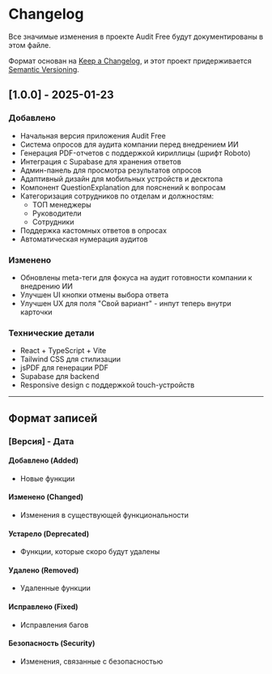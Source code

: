 # Changelog

Все значимые изменения в проекте Audit Free будут документированы в этом файле.

Формат основан на [Keep a Changelog](https://keepachangelog.com/ru/1.0.0/),
и этот проект придерживается [Semantic Versioning](https://semver.org/lang/ru/).

## [1.0.0] - 2025-01-23

### Добавлено
- Начальная версия приложения Audit Free
- Система опросов для аудита компании перед внедрением ИИ
- Генерация PDF-отчетов с поддержкой кириллицы (шрифт Roboto)
- Интеграция с Supabase для хранения ответов
- Админ-панель для просмотра результатов опросов
- Адаптивный дизайн для мобильных устройств и десктопа
- Компонент QuestionExplanation для пояснений к вопросам
- Категоризация сотрудников по отделам и должностям:
  - ТОП менеджеры
  - Руководители
  - Сотрудники
- Поддержка кастомных ответов в опросах
- Автоматическая нумерация аудитов

### Изменено
- Обновлены meta-теги для фокуса на аудит готовности компании к внедрению ИИ
- Улучшен UI кнопки отмены выбора ответа
- Улучшен UX для поля "Свой вариант" - инпут теперь внутри карточки

### Технические детали
- React + TypeScript + Vite
- Tailwind CSS для стилизации
- jsPDF для генерации PDF
- Supabase для backend
- Responsive design с поддержкой touch-устройств

---

## Формат записей

### [Версия] - Дата

#### Добавлено (Added)
- Новые функции

#### Изменено (Changed)
- Изменения в существующей функциональности

#### Устарело (Deprecated)
- Функции, которые скоро будут удалены

#### Удалено (Removed)
- Удаленные функции

#### Исправлено (Fixed)
- Исправления багов

#### Безопасность (Security)
- Изменения, связанные с безопасностью
